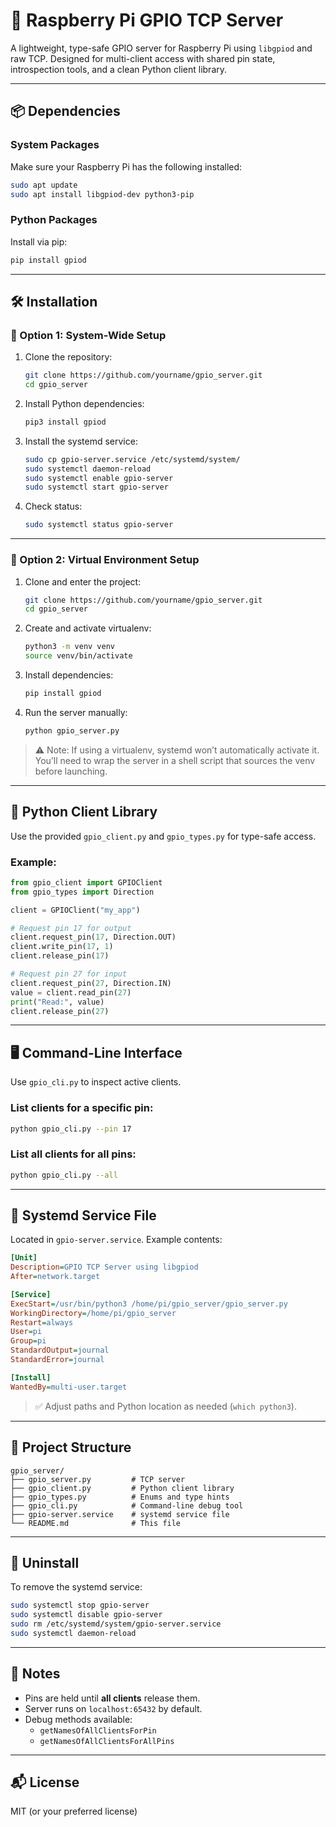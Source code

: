 # 🧠 Raspberry Pi GPIO TCP Server

A lightweight, type-safe GPIO server for Raspberry Pi using `libgpiod` and raw TCP. Designed for multi-client access with shared pin state, introspection tools, and a clean Python client library.

---

## 📦 Dependencies

### System Packages

Make sure your Raspberry Pi has the following installed:

```bash
sudo apt update
sudo apt install libgpiod-dev python3-pip
```

### Python Packages

Install via pip:

```bash
pip install gpiod
```

---

## 🛠️ Installation

### 🔧 Option 1: System-Wide Setup

1. Clone the repository:

   ```bash
   git clone https://github.com/yourname/gpio_server.git
   cd gpio_server
   ```

2. Install Python dependencies:

   ```bash
   pip3 install gpiod
   ```

3. Install the systemd service:

   ```bash
   sudo cp gpio-server.service /etc/systemd/system/
   sudo systemctl daemon-reload
   sudo systemctl enable gpio-server
   sudo systemctl start gpio-server
   ```

4. Check status:

   ```bash
   sudo systemctl status gpio-server
   ```

---

### 🧪 Option 2: Virtual Environment Setup

1. Clone and enter the project:

   ```bash
   git clone https://github.com/yourname/gpio_server.git
   cd gpio_server
   ```

2. Create and activate virtualenv:

   ```bash
   python3 -m venv venv
   source venv/bin/activate
   ```

3. Install dependencies:

   ```bash
   pip install gpiod
   ```

4. Run the server manually:

   ```bash
   python gpio_server.py
   ```

> ⚠️ Note: If using a virtualenv, systemd won’t automatically activate it. You’ll need to wrap the server in a shell script that sources the venv before launching.

---

## 🧰 Python Client Library

Use the provided `gpio_client.py` and `gpio_types.py` for type-safe access.

### Example:

```python
from gpio_client import GPIOClient
from gpio_types import Direction

client = GPIOClient("my_app")

# Request pin 17 for output
client.request_pin(17, Direction.OUT)
client.write_pin(17, 1)
client.release_pin(17)

# Request pin 27 for input
client.request_pin(27, Direction.IN)
value = client.read_pin(27)
print("Read:", value)
client.release_pin(27)
```

---

## 🖥️ Command-Line Interface

Use `gpio_cli.py` to inspect active clients.

### List clients for a specific pin:

```bash
python gpio_cli.py --pin 17
```

### List all clients for all pins:

```bash
python gpio_cli.py --all
```

---

## 🔧 Systemd Service File

Located in `gpio-server.service`. Example contents:

```ini
[Unit]
Description=GPIO TCP Server using libgpiod
After=network.target

[Service]
ExecStart=/usr/bin/python3 /home/pi/gpio_server/gpio_server.py
WorkingDirectory=/home/pi/gpio_server
Restart=always
User=pi
Group=pi
StandardOutput=journal
StandardError=journal

[Install]
WantedBy=multi-user.target
```

> ✅ Adjust paths and Python location as needed (`which python3`).

---

## 📁 Project Structure

```
gpio_server/
├── gpio_server.py         # TCP server
├── gpio_client.py         # Python client library
├── gpio_types.py          # Enums and type hints
├── gpio_cli.py            # Command-line debug tool
├── gpio-server.service    # systemd service file
└── README.md              # This file
```

---

## 🧼 Uninstall

To remove the systemd service:

```bash
sudo systemctl stop gpio-server
sudo systemctl disable gpio-server
sudo rm /etc/systemd/system/gpio-server.service
sudo systemctl daemon-reload
```

---

## 🧠 Notes

- Pins are held until **all clients** release them.
- Server runs on `localhost:65432` by default.
- Debug methods available:
  - `getNamesOfAllClientsForPin`
  - `getNamesOfAllClientsForAllPins`

---

## 📬 License

MIT (or your preferred license)
